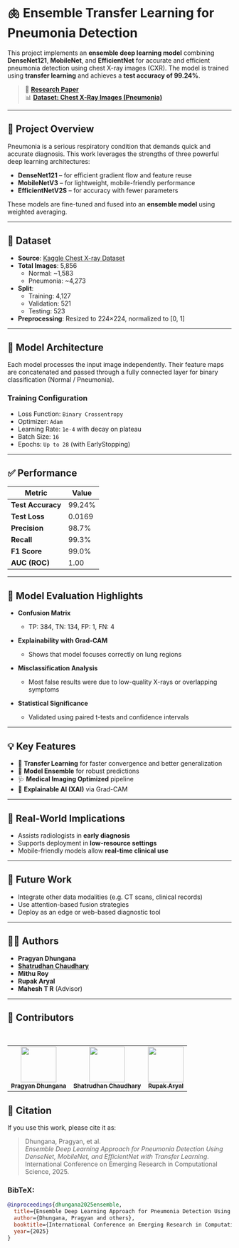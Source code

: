 # 🫁 Ensemble Transfer Learning for Pneumonia Detection

This project implements an **ensemble deep learning model** combining **DenseNet121**, **MobileNet**, and **EfficientNet** for accurate and efficient pneumonia detection using chest X-ray images (CXR). The model is trained using **transfer learning** and achieves a **test accuracy of 99.24%**.

> 📄 [**Research Paper**](./Ensemble_Transfer_Learning_Pneumonia.pdf)  
> 📊 [**Dataset: Chest X-Ray Images (Pneumonia)**](https://www.kaggle.com/datasets/paultimothymooney/chest-xray-pneumonia)

---

## 🚀 Project Overview

Pneumonia is a serious respiratory condition that demands quick and accurate diagnosis. This work leverages the strengths of three powerful deep learning architectures:

- **DenseNet121** – for efficient gradient flow and feature reuse  
- **MobileNetV3** – for lightweight, mobile-friendly performance  
- **EfficientNetV2S** – for accuracy with fewer parameters

These models are fine-tuned and fused into an **ensemble model** using weighted averaging.

---

## 📁 Dataset

- **Source**: [Kaggle Chest X-ray Dataset](https://www.kaggle.com/datasets/paultimothymooney/chest-xray-pneumonia)
- **Total Images**: 5,856
  - Normal: ~1,583
  - Pneumonia: ~4,273
- **Split**:
  - Training: 4,127
  - Validation: 521
  - Testing: 523
- **Preprocessing**: Resized to 224×224, normalized to [0, 1]

---

## 🧠 Model Architecture

Each model processes the input image independently. Their feature maps are concatenated and passed through a fully connected layer for binary classification (Normal / Pneumonia).

### Training Configuration
- Loss Function: `Binary Crossentropy`
- Optimizer: `Adam`
- Learning Rate: `1e-4` with decay on plateau
- Batch Size: `16`
- Epochs: `Up to 28` (with EarlyStopping)

---

## ✅ Performance

| Metric          | Value     |
|-----------------|-----------|
| **Test Accuracy** | 99.24%    |
| **Test Loss**     | 0.0169    |
| **Precision**      | 98.7%     |
| **Recall**         | 99.3%     |
| **F1 Score**       | 99.0%     |
| **AUC (ROC)**      | 1.00      |

---

## 🎯 Model Evaluation Highlights

- **Confusion Matrix**  
  - TP: 384, TN: 134, FP: 1, FN: 4

- **Explainability with Grad-CAM**  
  - Shows that model focuses correctly on lung regions

- **Misclassification Analysis**  
  - Most false results were due to low-quality X-rays or overlapping symptoms

- **Statistical Significance**  
  - Validated using paired t-tests and confidence intervals

---

## 💡 Key Features

- 🧪 **Transfer Learning** for faster convergence and better generalization  
- 🔗 **Model Ensemble** for robust predictions  
- 🩺 **Medical Imaging Optimized** pipeline  
- 🧠 **Explainable AI (XAI)** via Grad-CAM

---

## 🏥 Real-World Implications

- Assists radiologists in **early diagnosis**
- Supports deployment in **low-resource settings**
- Mobile-friendly models allow **real-time clinical use**

---

## 📌 Future Work

- Integrate other data modalities (e.g. CT scans, clinical records)
- Use attention-based fusion strategies
- Deploy as an edge or web-based diagnostic tool

---

## 👨‍💻 Authors

- **Pragyan Dhungana**
- [**Shatrudhan Chaudhary**](https://github.com/jassatish)
- **Mithu Roy**
- **Rupak Aryal**
- **Mahesh T R** (Advisor)


---
## 👥 Contributors

<table>
  <tr>
    <td align="center">
      <a href="https://github.com/pragyan127">
        <img src="https://avatars.githubusercontent.com/pragyan127" width="80px;" alt=""/>
        <br /><sub><b>Pragyan Dhungana</b></sub>
      </a>
    </td>
    <td align="center">
      <a href="https://github.com/jassatish">
        <img src="https://avatars.githubusercontent.com/jassatish" width="80px;" alt=""/>
        <br /><sub><b>Shatrudhan Chaudhary</b></sub>
      </a>
    </td>
    <td align="center">
      <a href="https://github.com/Rupak1620">
        <img src="https://avatars.githubusercontent.com/Rupak1620" width="80px;" alt=""/>
        <br /><sub><b>Rupak Aryal</b></sub>
      </a>
    </td>
  </tr>
</table>

## 📄 Citation

If you use this work, please cite it as:

> Dhungana, Pragyan, et al.  
> *Ensemble Deep Learning Approach for Pneumonia Detection Using DenseNet, MobileNet, and EfficientNet with Transfer Learning*.  
> International Conference on Emerging Research in Computational Science, 2025.

### BibTeX:
```bibtex
@inproceedings{dhungana2025ensemble,
  title={Ensemble Deep Learning Approach for Pneumonia Detection Using DenseNet, MobileNet, and EfficientNet with Transfer Learning},
  author={Dhungana, Pragyan and others},
  booktitle={International Conference on Emerging Research in Computational Science},
  year={2025}
}
